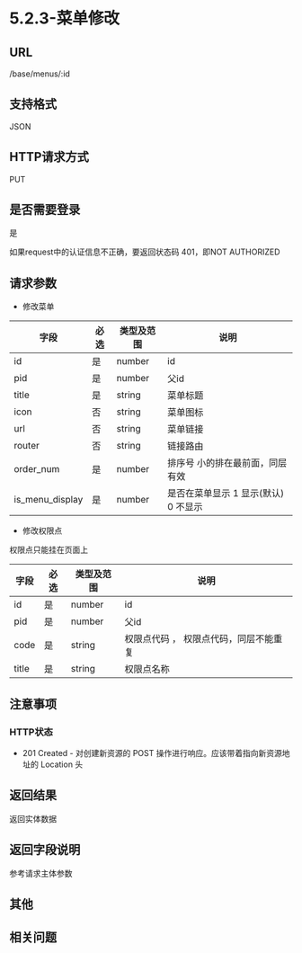 # 5.2.3-菜单修改

## URL

/base/menus/:id

## 支持格式

JSON

## HTTP请求方式

PUT

## 是否需要登录

是

如果request中的认证信息不正确，要返回状态码 401，即NOT AUTHORIZED

## 请求参数

- 修改菜单

字段 | 必选 | 类型及范围 | 说明
----|------|----------|-------------
id                |   是   | number    | id
pid               |   是   | number    | 父id
title             |   是   | string    | 菜单标题
icon              |   否   | string    | 菜单图标
url               |   否   | string    | 菜单链接
router            |   否   | string    | 链接路由
order_num         |   是   | number    | 排序号 小的排在最前面，同层有效
is_menu_display   |   是   | number    | 是否在菜单显示 1 显示(默认) 0 不显示

- 修改权限点

权限点只能挂在页面上

字段 | 必选 | 类型及范围 | 说明
----|------|----------|-------------
id                |   是   | number    | id
pid               |   是   | number    | 父id
code              |   是   | string    | 权限点代码 ， 权限点代码，同层不能重复
title             |   是   | string    | 权限点名称

## 注意事项

### HTTP状态

- 201 Created - 对创建新资源的 POST 操作进行响应。应该带着指向新资源地址的 Location 头

## 返回结果

返回实体数据

## 返回字段说明

参考请求主体参数

## 其他

## 相关问题
